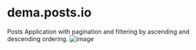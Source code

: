 # dema.posts.io

Posts Application with pagination and filtering by ascending and descending ordering.
![image](https://github.com/DemaPy/dema.posts.io/assets/80632445/c5a21d47-b9ff-4c83-8e25-e52455e82f4c)

